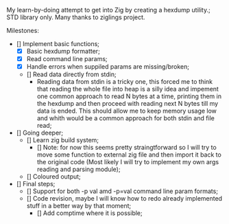 My learn-by-doing attempt to get into Zig by creating a hexdump utility.;
STD library only.
Many thanks to ziglings project.

Milestones:
- [] Implement basic functions;
  - [x] Basic hexdump formatter;
  - [x] Read command line params;
  - [x] Handle errors when suppiled params are missing/broken;
  - [] Read data directly from stdin;
    - Reading data from stdin is a tricky one, this forced me to think that reading the whole file into heap is a silly idea and impement one common approach to read N bytes at a time, printing them in the hexdump and then proceed with reading next N bytes till my data is ended. This should allow me to keep memory usage low and whith would be a common approach for both stdin and file read;
- [] Going deeper;
  - [] Learn zig build system;
    - [] Note: for now this seems pretty straingtforward so I will try to move some function to external zig file and then import it back to the original code (Most likely I will try to implement my own args reading and parsing module);
  - [] Coloured output;
- [] Final steps;
  - [] Support for both -p val amd -p=val command line param formats;
  - [] Code revision, maybe I will know how to redo already implemented stuff in a better way by that moment;
    - [] Add comptime where it is possible;
